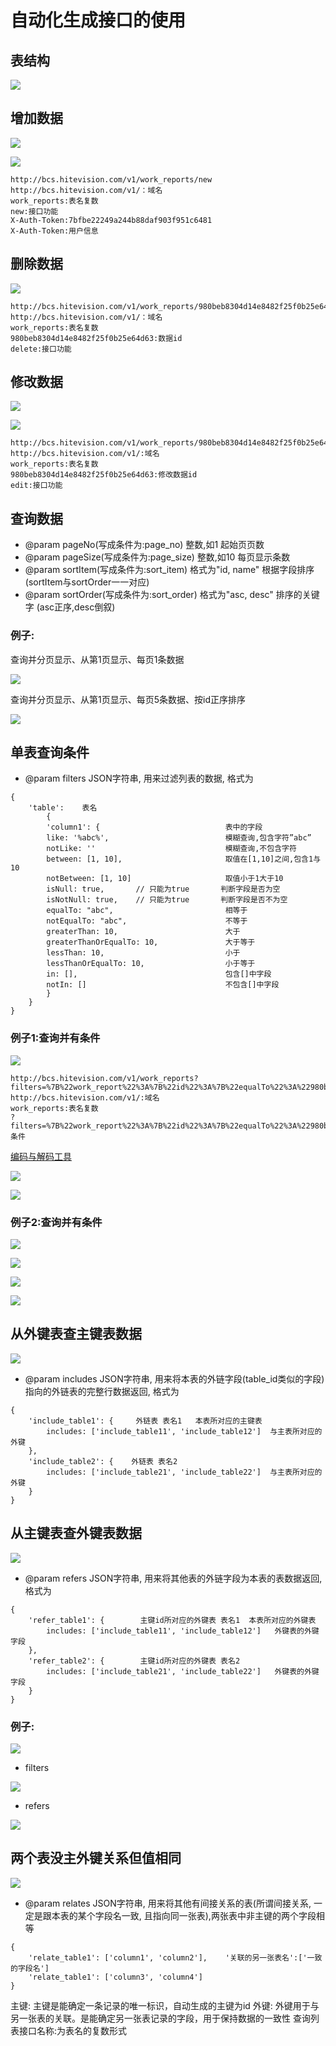 # 自动化生成接口的使用

## 表结构

![](/assets/portDocument/portDocument1.png)

## 增加数据

![](/assets/portDocument/portDocument2.png)

![](/assets/portDocument/portDocument3.png)

```
http://bcs.hitevision.com/v1/work_reports/new
http://bcs.hitevision.com/v1/：域名
work_reports:表名复数
new:接口功能
X-Auth-Token:7bfbe22249a244b88daf903f951c6481
X-Auth-Token:用户信息
```

## 删除数据

![](/assets/portDocument/portDocument4.png)

```
http://bcs.hitevision.com/v1/work_reports/980beb8304d14e8482f25f0b25e64d63/delete
http://bcs.hitevision.com/v1/：域名
work_reports:表名复数
980beb8304d14e8482f25f0b25e64d63:数据id
delete:接口功能
```

## 修改数据

![](/assets/portDocument/portDocument5.png)

![](/assets/portDocument/portDocument6.png)

```
http://bcs.hitevision.com/v1/work_reports/980beb8304d14e8482f25f0b25e64d63/edit
http://bcs.hitevision.com/v1/:域名
work_reports:表名复数
980beb8304d14e8482f25f0b25e64d63:修改数据id
edit:接口功能
```

## 查询数据

* @param pageNo(写成条件为:page_no)          整数,如1           起始页页数
* @param pageSize(写成条件为:page_size)      整数,如10          每页显示条数
* @param sortItem(写成条件为:sort_item)      格式为"id, name"   根据字段排序  (sortItem与sortOrder一一对应)
* @param sortOrder(写成条件为:sort_order)    格式为"asc, desc"  排序的关键字  (asc正序,desc倒叙)

### 例子:
查询并分页显示、从第1页显示、每页1条数据

![](/assets/portDocument/portDocument7.png)

查询并分页显示、从第1页显示、每页5条数据、按id正序排序

![](/assets/portDocument/portDocument8.png)

## 单表查询条件
* @param filters JSON字符串, 用来过滤列表的数据, 格式为
```
{
    'table':    表名
        {
        'column1': {                            表中的字段
        like: '%abc%',                          模糊查询,包含字符”abc”
        notLike: ''                             模糊查询,不包含字符
        between: [1, 10],                       取值在[1,10]之间,包含1与10
        notBetween: [1, 10]                     取值小于1大于10
        isNull: true,       // 只能为true       判断字段是否为空
        isNotNull: true,    // 只能为true       判断字段是否不为空
        equalTo: "abc",                         相等于
        notEqualTo: "abc",                      不等于
        greaterThan: 10,                        大于
        greaterThanOrEqualTo: 10,               大于等于
        lessThan: 10,                           小于
        lessThanOrEqualTo: 10,                  小于等于
        in: [],                                 包含[]中字段
        notIn: []                               不包含[]中字段
        }
    }
}
```

### 例子1:查询并有条件

![](/assets/portDocument/portDocument9.png)

```
http://bcs.hitevision.com/v1/work_reports?filters=%7B%22work_report%22%3A%7B%22id%22%3A%7B%22equalTo%22%3A%22980beb8304d14e8482f25f0b25e64d63%22%7D%7D%7D
http://bcs.hitevision.com/v1/:域名
work_reports:表名复数
?filters=%7B%22work_report%22%3A%7B%22id%22%3A%7B%22equalTo%22%3A%22980beb8304d14e8482f25f0b25e64d63%22%7D%7D%7D:条件
```

[编码与解码工具](http://tool.css-js.com/urldecode.html)

![](/assets/portDocument/portDocument10.png)

![](/assets/portDocument/portDocument11.png)

### 例子2:查询并有条件

![](/assets/portDocument/portDocument12-1.png)

![](/assets/portDocument/portDocument12-2.png)

![](/assets/portDocument/portDocument12-3.png)

![](/assets/portDocument/portDocument12-4.png)

## 从外键表查主键表数据

![](/assets/portDocument/portDocument12.png)

* @param includes JSON字符串, 用来将本表的外链字段(table_id类似的字段)指向的外链表的完整行数据返回, 格式为
```
{
    'include_table1': {     外链表 表名1   本表所对应的主键表
        includes: ['include_table11', 'include_table12']  与主表所对应的外键
    },
    'include_table2': {    外链表 表名2
        includes: ['include_table21', 'include_table22']  与主表所对应的外键
    }
}
```

## 从主键表查外键表数据

![](/assets/portDocument/portDocument13.png)

* @param refers JSON字符串, 用来将其他表的外链字段为本表的表数据返回, 格式为
```
{
    'refer_table1': {        主键id所对应的外键表 表名1  本表所对应的外键表
        includes: ['include_table11', 'include_table12']   外键表的外键字段
    },
    'refer_table2': {        主键id所对应的外键表 表名2
        includes: ['include_table21', 'include_table22']   外键表的外键字段
    }
}
```

### 例子:

![](/assets/portDocument/portDocument14.png)

* filters

![](/assets/portDocument/portDocument15.png)

* refers

![](/assets/portDocument/portDocument16.png)

## 两个表没主外键关系但值相同

![](/assets/portDocument/portDocument17.png)

* @param relates JSON字符串, 用来将其他有间接关系的表(所谓间接关系, 一定是跟本表的某个字段名一致, 且指向同一张表),两张表中非主键的两个字段相等
```
{
    'relate_table1': ['column1', 'column2'],    '关联的另一张表名':['一致的字段名']   
    'relate_table1': ['column3', 'column4']
}
```

主键: 主键是能确定一条记录的唯一标识，自动生成的主键为id
外键: 外键用于与另一张表的关联。是能确定另一张表记录的字段，用于保持数据的一致性
查询列表接口名称:为表名的复数形式